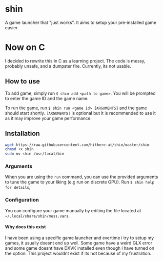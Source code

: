 # shin
A game launcher that "just works". It aims to setup your pre-installed game easier.

# Now on C
I decided to rewrite this in C as a learning project. The code is messy, probably unsafe, and a dumpster fire. Currently, its not usable.

## How to use
To add game, simply run `$ shin add <path to game>`. You will be prompted to enter the game ID and the game name.

To run the game, run `$ shin run <game id> [ARGUMENTS]` and the game should start shortly. `[ARGUMENTS]`  is optional but it is recommended to use it as it may improve your game performance.

## Installation
```sh
wget https://raw.githubusercontent.com/hithere-at/shin/master/shin
chmod +x shin
sudo mv shin /usr/local/bin
```

### Arguments
When you are using the `run` command, you can use the provided arguments to tune the game to your liking (e.g run on discrete GPU). Run `$ shin help for details`,

### Configuration
You can configure your game manually by editing the file located at `~/.local/share/shin/mess.vars`.

#### Why does this exist
I have been using a specific game launcher and evertime i try to setup my games, it usually doesnt end up well. Some game have a weird GLX error and some game doesnt have DXVK installed even though i have turned on the option. This project wouldnt exist if its not because of my frustration.
